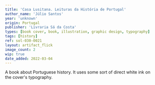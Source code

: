 ```yaml
---
title: 'Casa Lusitana. Leituras da História de Portugal'
author_name: 'Júlio Santos'
year: 'unknown'
origin: Portugal
publisher: 'Livraria Sá da Costa'
types: [book cover, book, illustration, graphic design, typography]
tags: [history]
ref: sol-030-0021
layout: artifact_flick
image_count: 2
wip: true
date_added: 2022-03-04
---
```

A book about Portuguese history. It uses some sort of direct white ink on the cover's typography.
